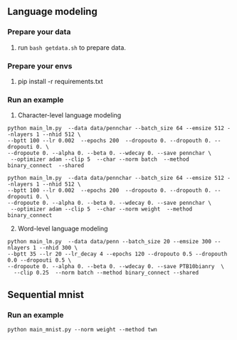 
## Language modeling


### Prepare your data
1. run `bash getdata.sh` to prepare data.

### Prepare your envs
1. pip install -r requirements.txt

### Run an example
1. Character-level language modeling 
```
python main_lm.py  --data data/pennchar --batch_size 64 --emsize 512 --nlayers 1 --nhid 512 \
--bptt 100 --lr 0.002  --epochs 200  --dropouto 0. --dropouth 0. --dropouti 0. \
--dropoute 0. --alpha 0. --beta 0. --wdecay 0. --save pennchar \
 --optimizer adam --clip 5  --char --norm batch  --method binary_connect  --shared
```
```
python main_lm.py  --data data/pennchar --batch_size 64 --emsize 512 --nlayers 1 --nhid 512 \
--bptt 100 --lr 0.002  --epochs 200  --dropouto 0. --dropouth 0. --dropouti 0. \
--dropoute 0. --alpha 0. --beta 0. --wdecay 0. --save pennchar \
 --optimizer adam --clip 5  --char --norm weight  --method binary_connect 
```

2. Word-level language modeling
```
python main_lm.py  --data data/penn --batch_size 20 --emsize 300 --nlayers 1 --nhid 300 \
--bptt 35 --lr 20 --lr_decay 4 --epochs 120 --dropouto 0.5 --dropouth 0.0 --dropouti 0.5 \
--dropoute 0. --alpha 0. --beta 0. --wdecay 0. --save PTB10bianry  \
  --clip 0.25  --norm batch --method binary_connect --shared
```

##  Sequential mnist
### Run an example
```
python main_mnist.py --norm weight --method twn
```
